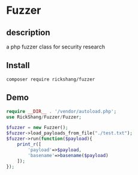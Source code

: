 # Fuzzer
## description
a php fuzzer class for security research
## Install
```
composer require rickshang/fuzzer
```
## Demo 

```php
require __DIR__ . '/vendor/autoload.php';
use RickShang/Fuzzer/Fuzzer;

$fuzzer = new Fuzzer();
$fuzzer->load_payloads_from_file("./test.txt");
$fuzzer->run(function($payload){
    print_r([
        'payload'=>$payload,
        'basename'=>basename($payload)
    ]);
});
```